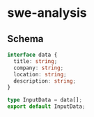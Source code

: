 # swe-analysis

## Schema

```typescript
interface data {
  title: string;
  company: string;
  location: string;
  description: string;
}

type InputData = data[];
export default InputData;
```
